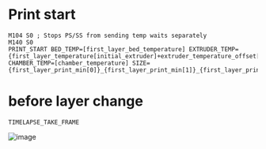 # Print start

```
M104 S0 ; Stops PS/SS from sending temp waits separately
M140 S0
PRINT_START BED_TEMP=[first_layer_bed_temperature] EXTRUDER_TEMP={first_layer_temperature[initial_extruder]+extruder_temperature_offset[initial_extruder]} CHAMBER_TEMP=[chamber_temperature] SIZE={first_layer_print_min[0]}_{first_layer_print_min[1]}_{first_layer_print_max[0]}_{first_layer_print_max[1]}
```

# before layer change
```
TIMELAPSE_TAKE_FRAME
```

![image](https://user-images.githubusercontent.com/4265254/197418259-1bb9ad23-bcfa-406e-bdac-0d90683a772e.png)
